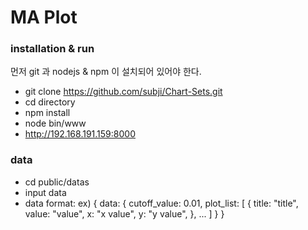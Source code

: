 # MA Plot
### installation & run

먼저 git 과 nodejs & npm 이 설치되어 있어야 한다.

- git clone https://github.com/subji/Chart-Sets.git 
- cd directory
- npm install
- node bin/www
- http://192.168.191.159:8000

### data
- cd public/datas
- input data
- data format:
	ex) 
	{
		data: {
			cutoff_value: 0.01,
			plot_list: [
				{
					title: "title",
					value: "value",
					x: "x value",
					y: "y value",
				},
				...
			]
		}
	}


